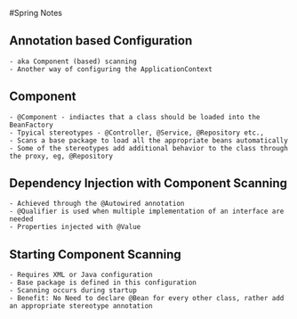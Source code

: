 #Spring Notes

Annotation based Configuration
------------------------------
	- aka Component (based) scanning
	- Another way of configuring the ApplicationContext

Component
----------
	- @Component - indiactes that a class should be loaded into the BeanFactory
	- Tpyical stereotypes - @Controller, @Service, @Repository etc.,
	- Scans a base package to load all the appropriate beans automatically
	- Some of the stereotypes add additional behavior to the class through the proxy, eg, @Repository

Dependency Injection with Component Scanning
--------------------------------------------
	- Achieved through the @Autowired annotation
	- @Qualifier is used when multiple implementation of an interface are needed
	- Properties injected with @Value

Starting Component Scanning
---------------------------
	- Requires XML or Java configuration
	- Base package is defined in this configuration
	- Scanning occurs during startup
	- Benefit: No Need to declare @Bean for every other class, rather add an appropriate stereotype annotation

